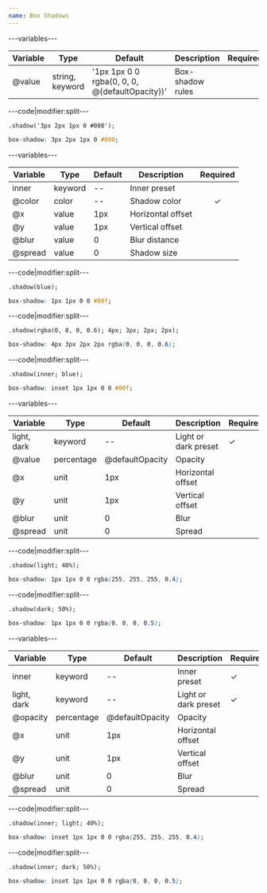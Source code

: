 ```yaml
---
name: Box Shadows
---
```


---variables---

| Variable | Type | Default | Description | Required |
| -- | -- | -- | -- | -- |
| @value | string, keyword | '1px 1px 0 0 rgba(0, 0, 0, @{defaultOpacity})' | Box-shadow rules ||

---code|modifier:split---

```less
.shadow('3px 2px 1px 0 #000');
```

```css
box-shadow: 3px 2px 1px 0 #000;
```

---variables---

| Variable | Type | Default | Description | Required |
| -- | -- | -- | -- | :------: |
| inner | keyword | -- | Inner preset ||
| @color | color | -- | Shadow color | ✓ |
| @x | value | 1px | Horizontal offset ||
| @y | value | 1px | Vertical offset ||
| @blur | value | 0 | Blur distance ||
| @spread | value | 0 | Shadow size ||

---code|modifier:split---

```less
.shadow(blue);
```

```css
box-shadow: 1px 1px 0 0 #00f;
```

---code|modifier:split---

```less
.shadow(rgba(0, 0, 0, 0.6); 4px; 3px; 2px; 2px);
```

```css
box-shadow: 4px 3px 2px 2px rgba(0, 0, 0, 0.6);
```

---code|modifier:split---

```less
.shadow(inner; blue);
```

```css
box-shadow: inset 1px 1px 0 0 #00f;
```

---variables---

| Variable | Type | Default | Description | Required |
| -- | -- | -- | -- | -- |
| light, dark | keyword | -- | Light or dark preset | ✓ |
| @value | percentage | @defaultOpacity | Opacity ||
| @x | unit | 1px | Horizontal offset ||
| @y | unit | 1px | Vertical offset ||
| @blur | unit | 0 | Blur ||
| @spread | unit | 0 | Spread ||

---code|modifier:split---

```less
.shadow(light; 40%);
```

```css
box-shadow: 1px 1px 0 0 rgba(255, 255, 255, 0.4);
```

---code|modifier:split---

```less
.shadow(dark; 50%);
```

```css
box-shadow: 1px 1px 0 0 rgba(0, 0, 0, 0.5);
```

---variables---

| Variable | Type | Default | Description | Required |
| -- | -- | -- | -- | -- |
| inner | keyword | -- | Inner preset | ✓ |
| light, dark | keyword | -- | Light or dark preset | ✓ |
| @opacity | percentage | @defaultOpacity | Opacity ||
| @x | unit | 1px | Horizontal offset ||
| @y | unit | 1px | Vertical offset ||
| @blur | unit | 0 | Blur ||
| @spread | unit | 0 | Spread ||

---code|modifier:split---

```less
.shadow(inner; light; 40%);
```

```css
box-shadow: inset 1px 1px 0 0 rgba(255, 255, 255, 0.4);
```

---code|modifier:split---

```less
.shadow(inner; dark; 50%);
```

```css
box-shadow: inset 1px 1px 0 0 rgba(0, 0, 0, 0.5);
```